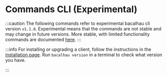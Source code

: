 # Commands CLI (Experimental)

:::caution
The following commands refer to experimental bacalhau cli version `v1.1.0`. Experimental means that the commands are not stable and may change in future versions. More stable, with limited functionality commands are documented [here](/all-flags).
:::

:::info
For installing or upgrading a client, follow the instructions in the [installation page](https://docs.bacalhau.org/getting-started/installation).
Run `bacalhau version` in a terminal to check what version you have.

:::
